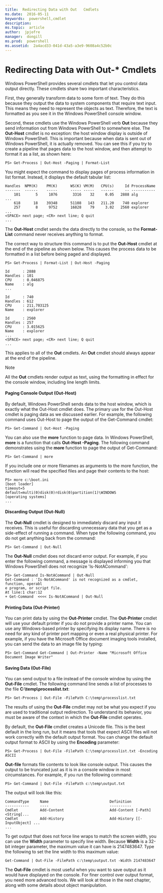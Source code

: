 ```yaml
---
title:  Redirecting Data with Out   Cmdlets
ms.date:  2016-05-11
keywords:  powershell,cmdlet
description:  
ms.topic:  article
author:  jpjofre
manager:  dongill
ms.prod:  powershell
ms.assetid:  2a4acd33-041d-43a5-a3e9-9608a4c52b0c
---
```


# Redirecting Data with Out-* Cmdlets
Windows PowerShell provides several cmdlets that let you control data output directly. These cmdlets share two important characteristics.

First, they generally transform data to some form of text. They do this because they output the data to system components that require text input. This means they need to represent the objects as text. Therefore, the text is formatted as you see it in the Windows PowerShell console window.

Second, these cmdlets use the Windows PowerShell verb **Out** because they send information out from Windows PowerShell to somewhere else. The **Out-Host** cmdlet is no exception: the host window display is outside of Windows PowerShell. This is important because when data is sent out of Windows PowerShell, it is actually removed. You can see this if you try to create a pipeline that pages data to the host window, and then attempt to format it as a list, as shown here:

```
PS> Get-Process | Out-Host -Paging | Format-List
```

You might expect the command to display pages of process information in list format. Instead, it displays the default tabular list:

```
Handles  NPM(K)    PM(K)      WS(K) VM(M)   CPU(s)     Id ProcessName
-------  ------    -----      ----- -----   ------     -- -----------
    101       5     1076       3316    32     0.05   2888 alg
...
    618      18    39348      51108   143   211.20    740 explorer
    257       8     9752      16828    79     3.02   2560 explorer
...
<SPACE> next page; <CR> next line; Q quit
...
```

The **Out-Host** cmdlet sends the data directly to the console, so the **Format-List** command never receives anything to format.

The correct way to structure this command is to put the **Out-Host** cmdlet at the end of the pipeline as shown below. This causes the process data to be formatted in a list before being paged and displayed.

```
PS> Get-Process | Format-List | Out-Host -Paging

Id      : 2888
Handles : 101
CPU     : 0.046875
Name    : alg
...

Id      : 740
Handles : 612
CPU     : 211.703125
Name    : explorer

Id      : 2560
Handles : 257
CPU     : 3.015625
Name    : explorer
...
<SPACE> next page; <CR> next line; Q quit
...
```

This applies to all of the **Out** cmdlets. An **Out** cmdlet should always appear at the end of the pipeline.

> [!NOTE]
> All the **Out** cmdlets render output as text, using the formatting in effect for the console window, including line length limits.

#### Paging Console Output (Out-Host)
By default, Windows PowerShell sends data to the host window, which is exactly what the Out-Host cmdlet does. The primary use for the Out-Host cmdlet is paging data as we discussed earlier. For example, the following command uses Out-Host to page the output of the Get-Command cmdlet:

```
PS> Get-Command | Out-Host -Paging
```

You can also use the **more** function to page data. In Windows PowerShell, **more** is a function that calls **Out-Host -Paging**. The following command demonstrates using the **more** function to page the output of Get-Command:

```
PS> Get-Command | more
```

If you include one or more filenames as arguments to the more function, the function will read the specified files and page their contents to the host:

```
PS> more c:\boot.ini
[boot loader]
timeout=5
default=multi(0)disk(0)rdisk(0)partition(1)\WINDOWS
[operating systems]
...
```

#### Discarding Output (Out-Null)
The **Out-Null** cmdlet is designed to immediately discard any input it receives. This is useful for discarding unnecessary data that you get as a side-effect of running a command. When type the following command, you do not get anything back from the command:

```
PS> Get-Command | Out-Null
```

The **Out-Null** cmdlet does not discard error output. For example, if you enter the following command, a message is displayed informing you that Windows PowerShell does not recognize 'Is-NotACommand':

```
PS> Get-Command Is-NotACommand | Out-Null
Get-Command : 'Is-NotACommand' is not recognized as a cmdlet, function, operabl
e program, or script file.
At line:1 char:12
+ Get-Command  <<<< Is-NotACommand | Out-Null
```

#### Printing Data (Out-Printer)
You can print data by using the **Out-Printer** cmdlet. The **Out-Printer** cmdlet will use your default printer if you do not provide a printer name. You can use any Windows-based printer by specifying its display name. There is no need for any kind of printer port mapping or even a real physical printer. For example, if you have the Microsoft Office document imaging tools installed, you can send the data to an image file by typing:

```
PS> Get-Command Get-Command | Out-Printer -Name "Microsoft Office Document Image Writer"
```

#### Saving Data (Out-File)
You can send output to a file instead of the console window by using the **Out-File** cmdlet. The following command line sends a list of processes to the file **C:\\temp\\processlist.txt**:

```
PS> Get-Process | Out-File -FilePath C:\temp\processlist.txt
```

The results of using the **Out-File** cmdlet may not be what you expect if you are used to traditional output redirection. To understand its behavior, you must be aware of the context in which the **Out-File** cmdlet operates.

By default, the **Out-File** cmdlet creates a Unicode file. This is the best default in the long run, but it means that tools that expect ASCII files will not work correctly with the default output format. You can change the default output format to ASCII by using the **Encoding** parameter:

```
PS> Get-Process | Out-File -FilePath C:\temp\processlist.txt -Encoding ASCII
```

**Out-file** formats file contents to look like console output. This causes the output to be truncated just as it is in a console window in most circumstances. For example, if you run the following command:

```
PS> Get-Command | Out-File -FilePath c:\temp\output.txt
```

The output will look like this:

```
CommandType     Name                            Definition                     
-----------     ----                            ----------                     
Cmdlet          Add-Content                     Add-Content [-Path] <String[...
Cmdlet          Add-History                     Add-History [[-InputObject] ...
...
```

To get output that does not force line wraps to match the screen width, you can use the **Width** parameter to specify line width. Because **Width** is a 32-bit integer parameter, the maximum value it can have is 2147483647. Type the following to set the line width to this maximum value:

```
Get-Command | Out-File -FilePath c:\temp\output.txt -Width 2147483647
```

The **Out-File** cmdlet is most useful when you want to save output as it would have displayed on the console. For finer control over output format, you need more advanced tools. We will look at those in the next chapter, along with some details about object manipulation.

